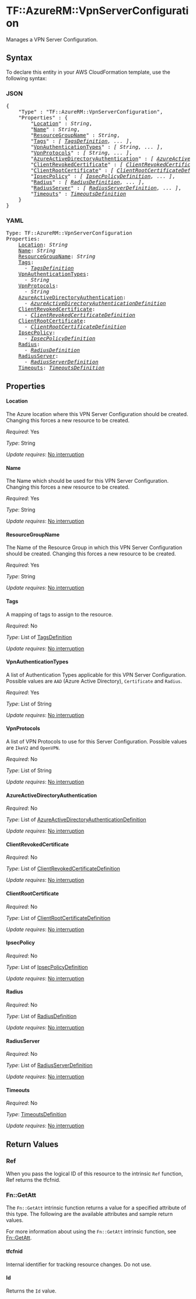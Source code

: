 # TF::AzureRM::VpnServerConfiguration

Manages a VPN Server Configuration.

## Syntax

To declare this entity in your AWS CloudFormation template, use the following syntax:

### JSON

<pre>
{
    "Type" : "TF::AzureRM::VpnServerConfiguration",
    "Properties" : {
        "<a href="#location" title="Location">Location</a>" : <i>String</i>,
        "<a href="#name" title="Name">Name</a>" : <i>String</i>,
        "<a href="#resourcegroupname" title="ResourceGroupName">ResourceGroupName</a>" : <i>String</i>,
        "<a href="#tags" title="Tags">Tags</a>" : <i>[ <a href="tagsdefinition.md">TagsDefinition</a>, ... ]</i>,
        "<a href="#vpnauthenticationtypes" title="VpnAuthenticationTypes">VpnAuthenticationTypes</a>" : <i>[ String, ... ]</i>,
        "<a href="#vpnprotocols" title="VpnProtocols">VpnProtocols</a>" : <i>[ String, ... ]</i>,
        "<a href="#azureactivedirectoryauthentication" title="AzureActiveDirectoryAuthentication">AzureActiveDirectoryAuthentication</a>" : <i>[ <a href="azureactivedirectoryauthenticationdefinition.md">AzureActiveDirectoryAuthenticationDefinition</a>, ... ]</i>,
        "<a href="#clientrevokedcertificate" title="ClientRevokedCertificate">ClientRevokedCertificate</a>" : <i>[ <a href="clientrevokedcertificatedefinition.md">ClientRevokedCertificateDefinition</a>, ... ]</i>,
        "<a href="#clientrootcertificate" title="ClientRootCertificate">ClientRootCertificate</a>" : <i>[ <a href="clientrootcertificatedefinition.md">ClientRootCertificateDefinition</a>, ... ]</i>,
        "<a href="#ipsecpolicy" title="IpsecPolicy">IpsecPolicy</a>" : <i>[ <a href="ipsecpolicydefinition.md">IpsecPolicyDefinition</a>, ... ]</i>,
        "<a href="#radius" title="Radius">Radius</a>" : <i>[ <a href="radiusdefinition.md">RadiusDefinition</a>, ... ]</i>,
        "<a href="#radiusserver" title="RadiusServer">RadiusServer</a>" : <i>[ <a href="radiusserverdefinition.md">RadiusServerDefinition</a>, ... ]</i>,
        "<a href="#timeouts" title="Timeouts">Timeouts</a>" : <i><a href="timeoutsdefinition.md">TimeoutsDefinition</a></i>
    }
}
</pre>

### YAML

<pre>
Type: TF::AzureRM::VpnServerConfiguration
Properties:
    <a href="#location" title="Location">Location</a>: <i>String</i>
    <a href="#name" title="Name">Name</a>: <i>String</i>
    <a href="#resourcegroupname" title="ResourceGroupName">ResourceGroupName</a>: <i>String</i>
    <a href="#tags" title="Tags">Tags</a>: <i>
      - <a href="tagsdefinition.md">TagsDefinition</a></i>
    <a href="#vpnauthenticationtypes" title="VpnAuthenticationTypes">VpnAuthenticationTypes</a>: <i>
      - String</i>
    <a href="#vpnprotocols" title="VpnProtocols">VpnProtocols</a>: <i>
      - String</i>
    <a href="#azureactivedirectoryauthentication" title="AzureActiveDirectoryAuthentication">AzureActiveDirectoryAuthentication</a>: <i>
      - <a href="azureactivedirectoryauthenticationdefinition.md">AzureActiveDirectoryAuthenticationDefinition</a></i>
    <a href="#clientrevokedcertificate" title="ClientRevokedCertificate">ClientRevokedCertificate</a>: <i>
      - <a href="clientrevokedcertificatedefinition.md">ClientRevokedCertificateDefinition</a></i>
    <a href="#clientrootcertificate" title="ClientRootCertificate">ClientRootCertificate</a>: <i>
      - <a href="clientrootcertificatedefinition.md">ClientRootCertificateDefinition</a></i>
    <a href="#ipsecpolicy" title="IpsecPolicy">IpsecPolicy</a>: <i>
      - <a href="ipsecpolicydefinition.md">IpsecPolicyDefinition</a></i>
    <a href="#radius" title="Radius">Radius</a>: <i>
      - <a href="radiusdefinition.md">RadiusDefinition</a></i>
    <a href="#radiusserver" title="RadiusServer">RadiusServer</a>: <i>
      - <a href="radiusserverdefinition.md">RadiusServerDefinition</a></i>
    <a href="#timeouts" title="Timeouts">Timeouts</a>: <i><a href="timeoutsdefinition.md">TimeoutsDefinition</a></i>
</pre>

## Properties

#### Location

The Azure location where this VPN Server Configuration should be created. Changing this forces a new resource to be created.

_Required_: Yes

_Type_: String

_Update requires_: [No interruption](https://docs.aws.amazon.com/AWSCloudFormation/latest/UserGuide/using-cfn-updating-stacks-update-behaviors.html#update-no-interrupt)

#### Name

The Name which should be used for this VPN Server Configuration. Changing this forces a new resource to be created.

_Required_: Yes

_Type_: String

_Update requires_: [No interruption](https://docs.aws.amazon.com/AWSCloudFormation/latest/UserGuide/using-cfn-updating-stacks-update-behaviors.html#update-no-interrupt)

#### ResourceGroupName

The Name of the Resource Group in which this VPN Server Configuration should be created. Changing this forces a new resource to be created.

_Required_: Yes

_Type_: String

_Update requires_: [No interruption](https://docs.aws.amazon.com/AWSCloudFormation/latest/UserGuide/using-cfn-updating-stacks-update-behaviors.html#update-no-interrupt)

#### Tags

A mapping of tags to assign to the resource.

_Required_: No

_Type_: List of <a href="tagsdefinition.md">TagsDefinition</a>

_Update requires_: [No interruption](https://docs.aws.amazon.com/AWSCloudFormation/latest/UserGuide/using-cfn-updating-stacks-update-behaviors.html#update-no-interrupt)

#### VpnAuthenticationTypes

A list of Authentication Types applicable for this VPN Server Configuration. Possible values are `AAD` (Azure Active Directory), `Certificate` and `Radius`.

_Required_: Yes

_Type_: List of String

_Update requires_: [No interruption](https://docs.aws.amazon.com/AWSCloudFormation/latest/UserGuide/using-cfn-updating-stacks-update-behaviors.html#update-no-interrupt)

#### VpnProtocols

A list of VPN Protocols to use for this Server Configuration. Possible values are `IkeV2` and `OpenVPN`.

_Required_: No

_Type_: List of String

_Update requires_: [No interruption](https://docs.aws.amazon.com/AWSCloudFormation/latest/UserGuide/using-cfn-updating-stacks-update-behaviors.html#update-no-interrupt)

#### AzureActiveDirectoryAuthentication

_Required_: No

_Type_: List of <a href="azureactivedirectoryauthenticationdefinition.md">AzureActiveDirectoryAuthenticationDefinition</a>

_Update requires_: [No interruption](https://docs.aws.amazon.com/AWSCloudFormation/latest/UserGuide/using-cfn-updating-stacks-update-behaviors.html#update-no-interrupt)

#### ClientRevokedCertificate

_Required_: No

_Type_: List of <a href="clientrevokedcertificatedefinition.md">ClientRevokedCertificateDefinition</a>

_Update requires_: [No interruption](https://docs.aws.amazon.com/AWSCloudFormation/latest/UserGuide/using-cfn-updating-stacks-update-behaviors.html#update-no-interrupt)

#### ClientRootCertificate

_Required_: No

_Type_: List of <a href="clientrootcertificatedefinition.md">ClientRootCertificateDefinition</a>

_Update requires_: [No interruption](https://docs.aws.amazon.com/AWSCloudFormation/latest/UserGuide/using-cfn-updating-stacks-update-behaviors.html#update-no-interrupt)

#### IpsecPolicy

_Required_: No

_Type_: List of <a href="ipsecpolicydefinition.md">IpsecPolicyDefinition</a>

_Update requires_: [No interruption](https://docs.aws.amazon.com/AWSCloudFormation/latest/UserGuide/using-cfn-updating-stacks-update-behaviors.html#update-no-interrupt)

#### Radius

_Required_: No

_Type_: List of <a href="radiusdefinition.md">RadiusDefinition</a>

_Update requires_: [No interruption](https://docs.aws.amazon.com/AWSCloudFormation/latest/UserGuide/using-cfn-updating-stacks-update-behaviors.html#update-no-interrupt)

#### RadiusServer

_Required_: No

_Type_: List of <a href="radiusserverdefinition.md">RadiusServerDefinition</a>

_Update requires_: [No interruption](https://docs.aws.amazon.com/AWSCloudFormation/latest/UserGuide/using-cfn-updating-stacks-update-behaviors.html#update-no-interrupt)

#### Timeouts

_Required_: No

_Type_: <a href="timeoutsdefinition.md">TimeoutsDefinition</a>

_Update requires_: [No interruption](https://docs.aws.amazon.com/AWSCloudFormation/latest/UserGuide/using-cfn-updating-stacks-update-behaviors.html#update-no-interrupt)

## Return Values

### Ref

When you pass the logical ID of this resource to the intrinsic `Ref` function, Ref returns the tfcfnid.

### Fn::GetAtt

The `Fn::GetAtt` intrinsic function returns a value for a specified attribute of this type. The following are the available attributes and sample return values.

For more information about using the `Fn::GetAtt` intrinsic function, see [Fn::GetAtt](https://docs.aws.amazon.com/AWSCloudFormation/latest/UserGuide/intrinsic-function-reference-getatt.html).

#### tfcfnid

Internal identifier for tracking resource changes. Do not use.

#### Id

Returns the <code>Id</code> value.

